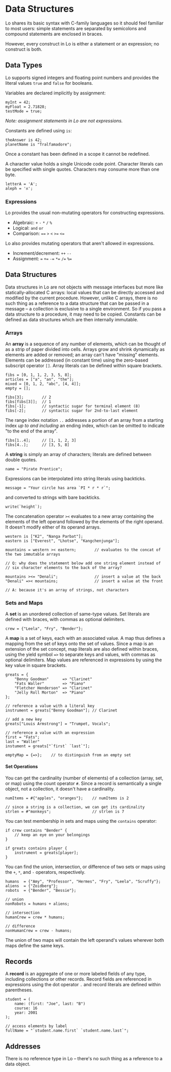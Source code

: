 # Data Structures

Lo shares its basic syntax with C-family languages so it should feel familiar to most users: simple statements are separated by semicolons and compound statements are enclosed in braces.

However, every construct in Lo is either a statement or an expression; no construct is both.

## Data Types

Lo supports signed integers and floating point numbers and provides the literal values `true` and `false` for booleans.

Variables are declared implicitly by assignment:

```
myInt = 42;
myFloat = 2.71828;
testMode = true;
```
*Note: assignment statements in Lo are not expressions.*

Constants are defined using `is`:

```
theAnswer is 42;
planetName is "Tralfamadore";
```

Once a constant has been defined in a scope it cannot be redefined.

A character value holds a single Unicode code point. Character literals can be specified with single quotes. Characters may consume more than one byte.

```
letterA = 'A';
aleph = 'א';
```

### Expressions

Lo provides the usual non-mutating operators for constructing expressions.

- Algebraic: `+` `-` `*` `/` `%`
- Logical: `and` `or`
- Comparison: `==` `>` `<` `>=` `<=`

Lo also provides mutating operators that aren't allowed in expressions.

- Increment/decrement: `++` `--`
- Assignment: `=` `+=` `-=` `*=` `/=` `%=`


## Data Structures

Data structures in Lo are not objects with message interfaces but more like statically-allocated C arrays: local values that can be directly accessed and modified by the current procedure. However, unlike C arrays, there is no such thing as a reference to a data structure that can be passed in a message – a collection is exclusive to a single environment. So if you pass a data structure to a procedure, it may need to be copied. Constants can be defined as data structures which are then internally immutable.

### Arrays

An **array** is a sequence of any number of elements, which can be thought of as a strip of paper divided into cells. Arrays grow and shrink dynamically as elements are added or removed; an array can't have "missing" elements. Elements can be addressed (in constant time) using the zero-based subscript operator `[]`. Array literals can be defined within square brackets.

```
fibs = [0, 1, 1, 2, 3, 5, 8];
articles = ["a", "an", "the"];
mixed = [0, 1, 2, "abc", [4, 4]];
empty = [];

fibs[3];		// 2
fibs[fibs[3]];	// 1
fibs[-1];		// syntactic sugar for terminal element (8)
fibs[-2];		// syntactic sugar for 2nd-to-last element
```

The range index notation `..` addresses a portion of an array from a starting index *up to and including* an ending index, which can be omitted to indicate "to the end of the array".

```
fibs[1..4];     // [1, 1, 2, 3]
fibs[4..];		// [3, 5, 8]
```


A **string** is simply an array of characters; literals are defined between double quotes.

```
name = "Pirate Prentice";

```
Expressions can be interpolated into string literals using backticks.

```
message = "Your circle has area `PI * r * r`";
```

and converted to strings with bare backticks.

```
write(`height`);
```

The concatenation operator `><` evaluates to a new array containing the elements of the left operand followed by the elements of the right operand. It doesn't modify either of its operand arrays.

```
western is ["K2", "Nanga Parbat"];
eastern is ["Everest", "Lhotse", "Kangchenjunga"];

mountains = western >< eastern;        // evaluates to the concat of the two immutable arrays

// Q: why does the statement below add one string element instead of
// six character elements to the back of the array?

mountains ><= "Denali";                // insert a value at the back
"Denali" =>< mountains;                // insert a value at the front

// A: because it's an array of strings, not characters
```

### Sets and Maps

A **set** is an unordered collection of same-type values. Set literals are defined with braces, with commas as optional delimiters.

```
crew = {"Leela", "Fry", "Bender"};
```

A **map** is a set of keys, each with an associated value. A map thus defines a mapping from the set of keys onto the set of values. Since a map is an extension of the set concept, map literals are also defined within braces, using the yield symbol `=>` to separate keys and values, with commas as optional delimiters. Map values are referenced in expressions by using the key value in square brackets.

```
greats = {
	"Benny Goodman"      => "Clarinet"
	"Fats Waller"        => "Piano"
	"Fletcher Henderson" => "Clarinet"
	"Jelly Roll Morton"  => "Piano"
};

// reference a value with a literal key
instrument = greats["Benny Goodman"]; // Clarinet

// add a new key
greats["Louis Armstrong"] = "Trumpet, Vocals";

// reference a value with an expression
first = "Fats";
last = "Waller"
instument = greats["`first` `last`"];

emptyMap = {=>};    // to distinguish from an empty set
```

#### Set Operations

You can get the cardinality (number of elements) of a collection (array, set, or map) using the count operator `#`. Since a record is semantically a single object, not a collection, it doesn't have a cardinality.

```
numItems = #{"apples", "oranges"};    // numItems is 2

// since a string is a collection, we can get its cardinality
strlen = #"monkeys";                  // strlen is 7
```

You can test membership in sets and maps using the `contains` operator:

```
if crew contains "Bender" {
	// keep an eye on your belongings
}

if greats contains player {
	instrument = greats[player];
}
```

You can find the union, intersection, or difference of two sets or maps using the `+`, `*`, and `-` operators, respectively.

```
humans  = {"Amy", "Professor", "Hermes", "Fry", "Leela", "Scruffy"};
aliens  = {"Zoidberg"};
robots  = {"Bender", "Bessie"};

// union
nonRobots = humans + aliens;

// intersection
humanCrew = crew * humans;

// difference
nonHumanCrew = crew - humans;
```

The union of two maps will contain the left operand's values wherever both maps define the same keys.

## Records

A **record** is an aggregate of one or more labeled fields of any type, including collections or other records. Record fields are referenced in expressions using the dot operator `.` and record literals are defined within parentheses.

```
student = (
	name: (first: "Joe", last: "B")
	course: 16
	year: 2001
);

// access elements by label
fullName = "`student.name.first` `student.name.last`";
```

## Addresses

There is no reference type in Lo – there's no such thing as a reference to a data object.